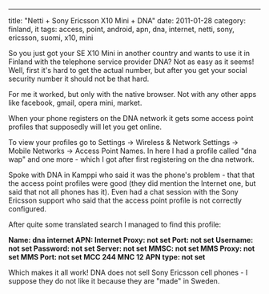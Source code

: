 ---
title: "Netti + Sony Ericsson X10 Mini + DNA"
date: 2011-01-28
category: finland, it
tags: access, point, android, apn, dna, internet, netti, sony, ericsson, suomi, x10, mini

So you just got your SE X10 Mini in another country and wants to use it in Finland with the telephone service provider DNA? Not as easy as it seems! Well, first it's hard to get the actual number, but after you get your social security number it should not be that hard.

For me it worked, but only with the native browser. Not with any other apps like facebook, gmail, opera mini, market.

When your phone registers on the DNA network it gets some access point profiles that supposedly will let you get online.

To view your profiles go to Settings -> Wireless & Network Settings -> Mobile Networks -> Access Point Names. In here I had a profile called "dna wap" and one more - which I got after first registering on the dna network.

Spoke with DNA in Kamppi who said it was the phone's problem - that that the access point profiles were good (they did mention the Internet one, but said that not all phones has it). Even had a chat session with the Sony Ericsson support who said that the access point profile is not correctly configured.

After quite some translated search I managed to find this profile:

**Name: dna internet APN: Internet Proxy: not set Port: not set Username: not set Password: not set Server: not set MMSC: not set MMS Proxy: not set MMS Port: not set MCC 244 MNC 12 APN type: not set**

Which makes it all work! DNA does not sell Sony Ericsson cell phones - I suppose they do not like it because they are "made" in Sweden.
